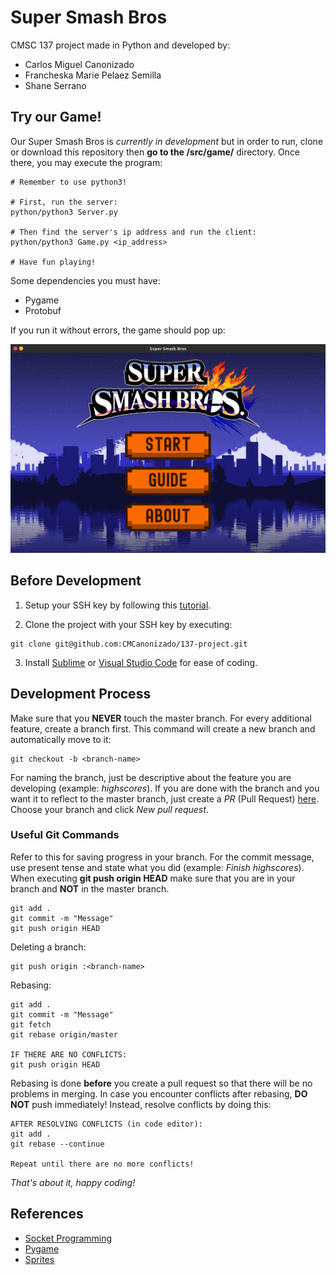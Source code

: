 # Super Smash Bros

CMSC 137 project made in Python and developed by:
* Carlos Miguel Canonizado
* Francheska Marie Pelaez Semilla
* Shane Serrano

## Try our Game!

Our Super Smash Bros is *currently in development* but in order to run, clone or download this repository then **go to the /src/game/** directory. Once there, you may execute the program:

```
# Remember to use python3!

# First, run the server:
python/python3 Server.py

# Then find the server's ip address and run the client:
python/python3 Game.py <ip_address>

# Have fun playing!
```

Some dependencies you must have:
* Pygame
* Protobuf

If you run it without errors, the game should pop up:

![alt text](intro.png "Super Smash Bros")

## Before Development

1. Setup your SSH key by following this [tutorial](https://help.github.com/articles/adding-a-new-ssh-key-to-your-github-account/).

2. Clone the project with your SSH key by executing:
```
git clone git@github.com:CMCanonizado/137-project.git
```

3. Install [Sublime](https://www.sublimetext.com/3) or [Visual Studio Code](https://code.visualstudio.com/download) for ease of coding.

## Development Process

Make sure that you **NEVER** touch the master branch. For every additional feature, create a branch first. This command will create a new branch and automatically move to it:
```
git checkout -b <branch-name>
```

For naming the branch, just be descriptive about the feature you are developing (example: *highscores*). If you are done with the branch and you want it to reflect to the master branch, just create a *PR* (Pull Request) [here](https://github.com/CMCanonizado/137-project). Choose your branch and click *New pull request*.

### Useful Git Commands

Refer to this for saving progress in your branch. For the commit message, use present tense and state what you did (example: *Finish highscores*). When executing **git push origin HEAD** make sure that you are in your branch and **NOT** in the master branch.
```
git add .
git commit -m "Message"
git push origin HEAD 
```

Deleting a branch:
```
git push origin :<branch-name>
```

Rebasing:
```
git add .
git commit -m "Message"
git fetch
git rebase origin/master

IF THERE ARE NO CONFLICTS:
git push origin HEAD
```

Rebasing is done **before** you create a pull request so that there will be no problems in merging. In case you encounter conflicts after rebasing, **DO NOT** push immediately! Instead, resolve conflicts by doing this:

```
AFTER RESOLVING CONFLICTS (in code editor):
git add .
git rebase --continue

Repeat until there are no more conflicts!
```

*That's about it, happy coding!*

## References

* [Socket Programming](https://realpython.com/python-sockets/)
* [Pygame](https://www.youtube.com/watch?v=i6xMBig-pP4&list=PLzMcBGfZo4-lp3jAExUCewBfMx3UZFkh5)
* [Sprites](https://www.spriters-resource.com/custom_edited/supersmashbroscustoms/?fbclid=IwAR0G88z4oHA2ZWQc-oSYQOJ7FSOXIfTfQX3JPYjGChVrdTTlS7wT8VZZrjA) 

